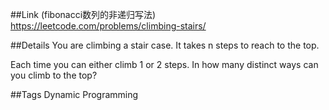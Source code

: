 ##Link (fibonacci数列的非递归写法)
https://leetcode.com/problems/climbing-stairs/

##Details
You are climbing a stair case. It takes n steps to reach to the top.

Each time you can either climb 1 or 2 steps. In how many distinct ways can you climb to the top?

##Tags
Dynamic Programming
